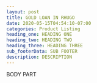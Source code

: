 ```yaml
---
layout: post
title: GOLD LOAN IN RHUGO
date: 2020-05-15T04:54:10-07:00
categories: Product Listing
heading_one: HEADING ONE
heading_two: HEADING TWO
heading_three: HEADING THREE
sub_footerData: SUB FOOTER
description: DESCRIPTION
---
```

BODY PART